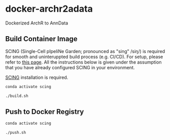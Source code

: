 # docker-archr2adata

Dockerized ArchR to AnnData

## Build Container Image

SCING (Single-Cell pIpeliNe Garden; pronounced as "sing" /siŋ/) is required for smooth and uninteruppted build process (e.g. CI/CD). For setup, please refer to [this page](https://github.com/hisplan/scing). All the instructions below is given under the assumption that you have already configured SCING in your environment.

[SCING](https://github.com/hisplan/scing) installation is required.

```bash
conda activate scing

./build.sh
```

## Push to Docker Registry

```bash
conda activate scing

./push.sh
```
